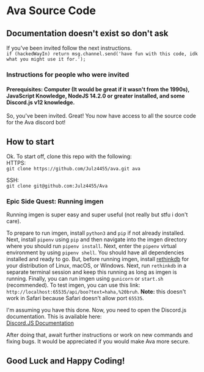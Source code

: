 # Ava Source Code
## Documentation doesn't exist so don't ask

If you've been invited follow the next instructions.  
`if (hackedWayIn) return msg.channel.send('have fun with this code, idk what you might use it for.');`  

### Instructions for people who were invited
#### Prerequisites: Computer (It would be great if it wasn't from the 1990s), JavaScript Knowledge, NodeJS 14.2.0 or greater installed, and some Discord.js v12 knowledge.

So, you've been invited. Great! You now have access to all the source code for the Ava discord bot!  
## How to start
Ok. To start off, clone this repo with the following:  
HTTPS:  
`git clone https://github.com/Julz4455/ava.git ava`  

SSH:  
`git clone git@github.com:Julz4455/Ava`  

### Epic Side Quest: Running imgen
Running imgen is super easy and super useful (not really but stfu i don't care).

To prepare to run imgen, install `python3` and `pip` if not already installed. Next, install `pipenv` using `pip` and then navigate into the imgen directory where you should run `pipenv install`. Next, enter the `pipenv` virtual environment by using `pipenv shell`. You should have all dependencies installed and ready to go. But, before running imgen, install [rethinkdb](https://rethinkdb.com/docs/install/) for your distribution of Linux, macOS, or Windows. Next, run `rethinkdb` in a separate terminal session and keep this running as long as imgen is running. Finally, you can run imgen using `gunicorn` or `start.sh` (recommended). To test imgen, you can use this link: `http://localhost:65535/api/boo?text=haha,%20bruh`. **Note:** this doesn't work in Safari because Safari doesn't allow port `65535`.

I'm assuming you have this done. Now, you need to open the Discord.js documentation. This is available here:  
[Discord.JS Documentation](https://discord.js.org/#/docs/main/stable/general/welcome)  

After doing that, await further instructions or work on new commands and fixing bugs. It would be appreciated if you would make Ava more secure.
## Good Luck and Happy Coding!
